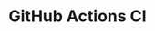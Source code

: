 # GitHub Actions CI



















































































































































































































































































































































































































































































































































































































































































































































































































































































































































































































































































































































































































































































































































































































































































































































































































































































































































































































































































































































































































































































































































































































































































































































































































































































































































































































